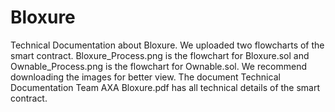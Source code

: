 # Bloxure
Technical Documentation about Bloxure.
We uploaded two flowcharts of the smart contract. Bloxure_Process.png is the flowchart for Bloxure.sol and Ownable_Process.png is the flowchart for Ownable.sol.
We recommend downloading the images for better view.
The document Technical Documentation Team AXA Bloxure.pdf has all technical details of the smart contract.
